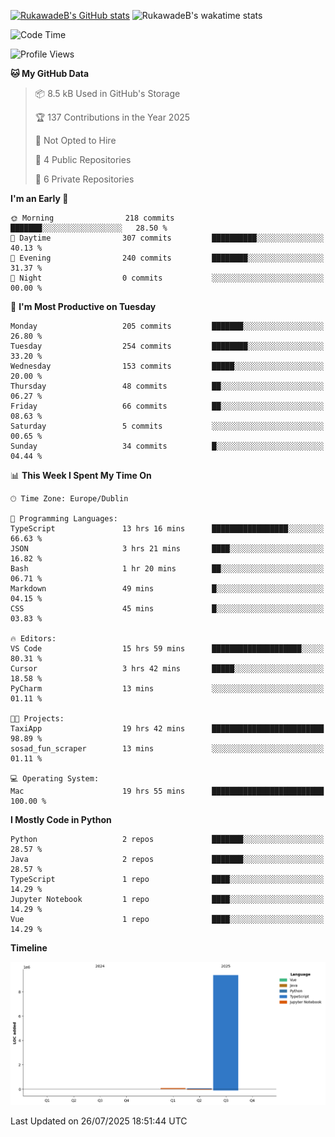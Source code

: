 
[![RukawadeB's GitHub stats](https://github-readme-stats.vercel.app/api?username=RukawadeB&hide=prs&show_icons=true&theme=omni)](https://github.com/anuraghazra/github-readme-stats)
![RukawadeB's wakatime stats](https://github-readme-stats.vercel.app/api/wakatime?username=RukawadeB)

<!--START_SECTION:waka-->
![Code Time](http://img.shields.io/badge/Code%20Time-555%20hrs%2019%20mins-blue)

![Profile Views](http://img.shields.io/badge/Profile%20Views-2-blue)

**🐱 My GitHub Data** 

> 📦 8.5 kB Used in GitHub's Storage 
 > 
> 🏆 137 Contributions in the Year 2025
 > 
> 🚫 Not Opted to Hire
 > 
> 📜 4 Public Repositories 
 > 
> 🔑 6 Private Repositories 
 > 
**I'm an Early 🐤** 

```text
🌞 Morning                218 commits         ███████░░░░░░░░░░░░░░░░░░   28.50 % 
🌆 Daytime                307 commits         ██████████░░░░░░░░░░░░░░░   40.13 % 
🌃 Evening                240 commits         ████████░░░░░░░░░░░░░░░░░   31.37 % 
🌙 Night                  0 commits           ░░░░░░░░░░░░░░░░░░░░░░░░░   00.00 % 
```
📅 **I'm Most Productive on Tuesday** 

```text
Monday                   205 commits         ███████░░░░░░░░░░░░░░░░░░   26.80 % 
Tuesday                  254 commits         ████████░░░░░░░░░░░░░░░░░   33.20 % 
Wednesday                153 commits         █████░░░░░░░░░░░░░░░░░░░░   20.00 % 
Thursday                 48 commits          ██░░░░░░░░░░░░░░░░░░░░░░░   06.27 % 
Friday                   66 commits          ██░░░░░░░░░░░░░░░░░░░░░░░   08.63 % 
Saturday                 5 commits           ░░░░░░░░░░░░░░░░░░░░░░░░░   00.65 % 
Sunday                   34 commits          █░░░░░░░░░░░░░░░░░░░░░░░░   04.44 % 
```


📊 **This Week I Spent My Time On** 

```text
🕑︎ Time Zone: Europe/Dublin

💬 Programming Languages: 
TypeScript               13 hrs 16 mins      █████████████████░░░░░░░░   66.63 % 
JSON                     3 hrs 21 mins       ████░░░░░░░░░░░░░░░░░░░░░   16.82 % 
Bash                     1 hr 20 mins        ██░░░░░░░░░░░░░░░░░░░░░░░   06.71 % 
Markdown                 49 mins             █░░░░░░░░░░░░░░░░░░░░░░░░   04.15 % 
CSS                      45 mins             █░░░░░░░░░░░░░░░░░░░░░░░░   03.83 % 

🔥 Editors: 
VS Code                  15 hrs 59 mins      ████████████████████░░░░░   80.31 % 
Cursor                   3 hrs 42 mins       █████░░░░░░░░░░░░░░░░░░░░   18.58 % 
PyCharm                  13 mins             ░░░░░░░░░░░░░░░░░░░░░░░░░   01.11 % 

🐱‍💻 Projects: 
TaxiApp                  19 hrs 42 mins      █████████████████████████   98.89 % 
sosad_fun_scraper        13 mins             ░░░░░░░░░░░░░░░░░░░░░░░░░   01.11 % 

💻 Operating System: 
Mac                      19 hrs 55 mins      █████████████████████████   100.00 % 
```

**I Mostly Code in Python** 

```text
Python                   2 repos             ███████░░░░░░░░░░░░░░░░░░   28.57 % 
Java                     2 repos             ███████░░░░░░░░░░░░░░░░░░   28.57 % 
TypeScript               1 repo              ████░░░░░░░░░░░░░░░░░░░░░   14.29 % 
Jupyter Notebook         1 repo              ████░░░░░░░░░░░░░░░░░░░░░   14.29 % 
Vue                      1 repo              ████░░░░░░░░░░░░░░░░░░░░░   14.29 % 
```



**Timeline**

![Lines of Code chart](https://raw.githubusercontent.com/RukawadeB/RukawadeB/main/assets/bar_graph.png)


 Last Updated on 26/07/2025 18:51:44 UTC
<!--END_SECTION:waka-->



